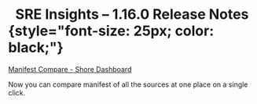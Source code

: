 # <center> SRE Insights – 1.16.0 Release Notes  </center> {style="font-size: 25px; color: black;"}
 

 <u>Manifest Compare - Shore Dashboard</u>
 
 Now you can compare manifest of all the sources at one place on a single click.

 